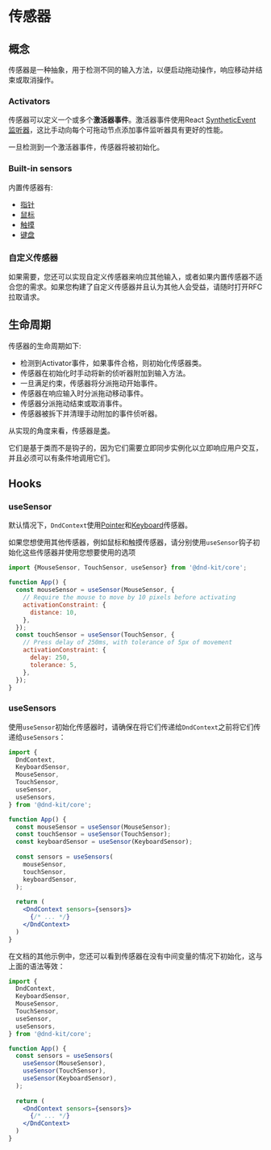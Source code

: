 # 传感器

## 概念

传感器是一种抽象，用于检测不同的输入方法，以便启动拖动操作，响应移动并结束或取消操作。

### Activators

传感器可以定义一个或多个**激活器事件**。激活器事件使用React [SyntheticEvent监听器](https://reactjs.org/docs/events.html)，这比手动向每个可拖动节点添加事件监听器具有更好的性能。

一旦检测到一个激活器事件，传感器将被初始化。

### Built-in sensors


内置传感器有:

* [指针](pointer.md)
* [鼠标](mouse.md)
* [触摸](touch.md)
* [键盘](keyboard.md)

### 自定义传感器

如果需要，您还可以实现自定义传感器来响应其他输入，或者如果内置传感器不适合您的需求。如果您构建了自定义传感器并且认为其他人会受益，请随时打开RFC拉取请求。

## 生命周期

传感器的生命周期如下:

* 检测到Activator事件，如果事件合格，则初始化传感器类。
* 传感器在初始化时手动将新的侦听器附加到输入方法。
* 一旦满足约束，传感器将分派拖动开始事件。
* 传感器在响应输入时分派拖动移动事件。
* 传感器分派拖动结束或取消事件。
* 传感器被拆下并清理手动附加的事件侦听器。

从实现的角度来看，传感器是[类](https://developer.mozilla.org/en-US/docs/Web/JavaScript/Reference/Classes)。

它们是基于类而不是钩子的，因为它们需要立即同步实例化以立即响应用户交互，并且必须可以有条件地调用它们。

## Hooks

### useSensor

默认情况下，`DndContext`使用[Pointer](pointer.md)和[Keyboard](keyboard.md)传感器。

如果您想使用其他传感器，例如鼠标和触摸传感器，请分别使用`useSensor`钩子初始化这些传感器并使用您想要使用的选项

```jsx
import {MouseSensor, TouchSensor, useSensor} from '@dnd-kit/core';

function App() {
  const mouseSensor = useSensor(MouseSensor, {
    // Require the mouse to move by 10 pixels before activating
    activationConstraint: {
      distance: 10,
    },
  });
  const touchSensor = useSensor(TouchSensor, {
    // Press delay of 250ms, with tolerance of 5px of movement
    activationConstraint: {
      delay: 250,
      tolerance: 5,
    },
  });
}
```

### useSensors

使用`useSensor`初始化传感器时，请确保在将它们传递给`DndContext`之前将它们传递给`useSensors`：

```jsx
import {
  DndContext,
  KeyboardSensor,
  MouseSensor,
  TouchSensor,
  useSensor,
  useSensors,
} from '@dnd-kit/core';

function App() {
  const mouseSensor = useSensor(MouseSensor);
  const touchSensor = useSensor(TouchSensor);
  const keyboardSensor = useSensor(KeyboardSensor);
  
  const sensors = useSensors(
    mouseSensor,
    touchSensor,
    keyboardSensor,
  );
  
  return (
    <DndContext sensors={sensors}>
      {/* ... */}
    </DndContext>
  )
}
```

在文档的其他示例中，您还可以看到传感器在没有中间变量的情况下初始化，这与上面的语法等效：

```jsx
import {
  DndContext,
  KeyboardSensor,
  MouseSensor,
  TouchSensor,
  useSensor,
  useSensors,
} from '@dnd-kit/core';

function App() {
  const sensors = useSensors(
    useSensor(MouseSensor),
    useSensor(TouchSensor),
    useSensor(KeyboardSensor),
  );
  
  return (
    <DndContext sensors={sensors}>
      {/* ... */}
    </DndContext>
  )
}
```

